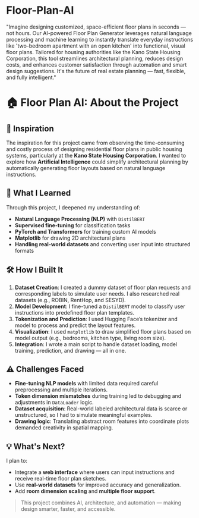# Floor-Plan-AI
"Imagine designing customized, space-efficient floor plans in seconds — not hours. Our AI-powered Floor Plan Generator leverages natural language processing and machine learning to instantly translate everyday instructions like 'two-bedroom apartment with an open kitchen' into functional, visual floor plans. Tailored for housing authorities like the Kano State Housing Corporation, this tool streamlines architectural planning, reduces design costs, and enhances customer satisfaction through automation and smart design suggestions. It's the future of real estate planning — fast, flexible, and fully intelligent."

# 🏠 Floor Plan AI: About the Project

## 🚀 Inspiration
The inspiration for this project came from observing the time-consuming and costly process of designing residential floor plans in public housing systems, particularly at the **Kano State Housing Corporation**. I wanted to explore how **Artificial Intelligence** could simplify architectural planning by automatically generating floor layouts based on natural language instructions.

## 🧠 What I Learned
Through this project, I deepened my understanding of:
- **Natural Language Processing (NLP)** with `DistilBERT`
- **Supervised fine-tuning** for classification tasks
- **PyTorch and Transformers** for training custom AI models
- **Matplotlib** for drawing 2D architectural plans
- **Handling real-world datasets** and converting user input into structured formats

## 🛠️ How I Built It
1. **Dataset Creation**: I created a dummy dataset of floor plan requests and corresponding labels to simulate user needs. I also researched real datasets (e.g., ROBIN, RentHop, and SESYD).
2. **Model Development**: I fine-tuned a `DistilBERT` model to classify user instructions into predefined floor plan templates.
3. **Tokenization and Prediction**: I used Hugging Face’s tokenizer and model to process and predict the layout features.
4. **Visualization**: I used `matplotlib` to draw simplified floor plans based on model output (e.g., bedrooms, kitchen type, living room size).
5. **Integration**: I wrote a main script to handle dataset loading, model training, prediction, and drawing — all in one.

## ⚠️ Challenges Faced
- **Fine-tuning NLP models** with limited data required careful preprocessing and multiple iterations.
- **Token dimension mismatches** during training led to debugging and adjustments in `DataLoader` logic.
- **Dataset acquisition**: Real-world labeled architectural data is scarce or unstructured, so I had to simulate meaningful examples.
- **Drawing logic**: Translating abstract room features into coordinate plots demanded creativity in spatial mapping.

## 💡 What's Next?
I plan to:
- Integrate a **web interface** where users can input instructions and receive real-time floor plan sketches.
- Use **real-world datasets** for improved accuracy and generalization.
- Add **room dimension scaling** and **multiple floor support**.

> This project combines AI, architecture, and automation — making design smarter, faster, and accessible.
